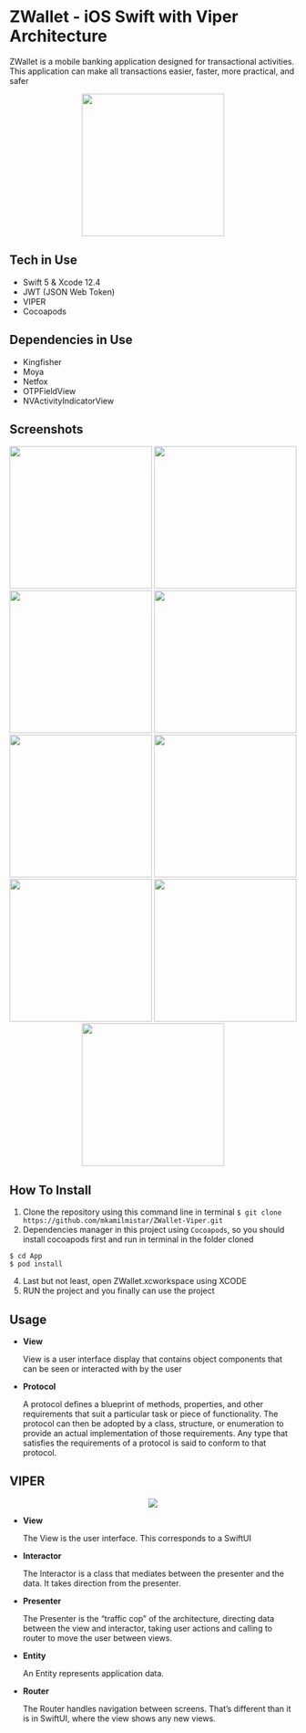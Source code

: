 # ZWallet - iOS Swift with Viper Architecture
ZWallet is a mobile banking application designed for transactional activities. This application can make all transactions easier, faster, more practical, and safer
<p align="center">
  <img src ="Documentation/Logo.png" width="250px">
</p>

## Tech in Use
- Swift 5 & Xcode 12.4
- JWT (JSON Web Token)
- VIPER
- Cocoapods

## Dependencies in Use
- Kingfisher
- Moya
- Netfox
- OTPFieldView
- NVActivityIndicatorView

## Screenshots
<p align="center">
<img src ="Documentation/Login.png" width="250px"> <img src ="Documentation/Home.png" width="250px"> <img src ="Documentation/Top%20Up.png" width="250px">
<img src ="Documentation/Receiver.png" width="250px"> <img src ="Documentation/Transaction%20(Input%20Amount).png" width="250px"> <img src ="Documentation/Transaction%20Confirm.png" width="250px">
<img src ="Documentation/Transaction%20Details%20(Success).png" width="250px"> <img src ="Documentation/History%20(In).png" width="250px"> <img src ="Documentation/History%20(Out).png" width="250px">
</p>

## How To Install
1. Clone the repository using this command line in terminal
```$ git clone https://github.com/mkamilmistar/ZWallet-Viper.git```
2. Dependencies manager in this project using ```Cocoapods```, so you should install cocoapods first and run in terminal in the folder cloned 
  ```
  $ cd App
  $ pod install 
  ```
4. Last but not least, open ZWallet.xcworkspace using XCODE
5. RUN the project and you finally can use the project

## Usage
* **View**

  View is a user interface display that contains object components that can be seen or interacted with by the user
* **Protocol**

  A protocol defines a blueprint of methods, properties, and other requirements that suit a particular task or piece of functionality. The protocol can then be adopted by a class, structure, or enumeration to provide an actual implementation of those requirements. Any type that satisfies the requirements of a protocol is said to conform to that protocol.
  
## VIPER
<p align="center">
  <img src="https://koenig-media.raywenderlich.com/uploads/2020/02/viper.png" height"100px">  
</p>

* **View**

  The View is the user interface. This corresponds to a SwiftUI 

* **Interactor**

  The Interactor is a class that mediates between the presenter and the data. It takes direction from the presenter.

* **Presenter**

  The Presenter is the “traffic cop” of the architecture, directing data between the view and interactor, taking user actions and calling to router to move the user between views.

* **Entity**

  An Entity represents application data.

* **Router**

  The Router handles navigation between screens. That’s different than it is in SwiftUI, where the view shows any new views.

